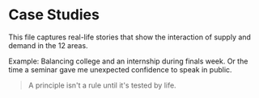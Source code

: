 # Case Studies

This file captures real-life stories that show the interaction of supply and demand in the 12 areas.

Example: Balancing college and an internship during finals week. Or the time a seminar gave me unexpected confidence to speak in public.

> A principle isn't a rule until it's tested by life.